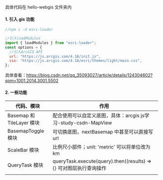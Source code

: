 具体代码在 hello-webgis 文件夹内

#### 1. 引入 gis 功能

```js
//npm i -d esri-loader

//引入loadModules
import { loadModules } from "esri-loader";
const options = {
  //引入ArcGIS API
  url: "https://js.arcgis.com/4.18/init.js",
  css: "https://js.arcgis.com/4.18/esri/themes/light/main.css",
};
```

具体查看：https://blog.csdn.net/qq_35093027/article/details/124304602?spm=1001.2014.3001.5502



#### 2. 一些功能

| 代码、模块                | 作用                                                         |
| ------------------------- | ------------------------------------------------------------ |
| Basemap 和 TileLayer 模块 | 配合使用可以自定义底图，具体：arcgis js学习-study-csdn-MapView |
| BasemapToggle 模块        | 可切换底图，nextBasemap 中甚至可以直接写 url                 |
| ScaleBar 模块             | 比例尺小部件；unit: 'metric' 可以将单位改为 km               |
| QueryTask 模块            | queryTask.execute(query).then((results) => {} 可对图层执行查询操作 |
|                           |                                                              |

